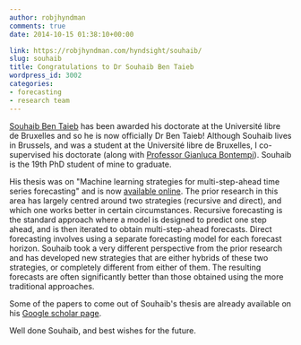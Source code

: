 ```yaml
---
author: robjhyndman
comments: true
date: 2014-10-15 01:38:10+00:00

link: https://robjhyndman.com/hyndsight/souhaib/
slug: souhaib
title: Congratulations to Dr Souhaib Ben Taieb
wordpress_id: 3002
categories:
- forecasting
- research team
---
```


[Souhaib Ben Taieb](http://souhaib-bentaieb.com/) has been awarded his doctorate at the Université libre de Bruxelles and so he is now officially Dr Ben Taieb! Although Souhaib lives in Brussels, and was a student at the Université libre de Bruxelles, I co-supervised his doctorate (along with [Professor Gianluca Bontempi](http://www.ulb.ac.be/di/map/gbonte/Welcome.html)). Souhaib is the 19th PhD student of mine to graduate.

His thesis was on "Machine learning strategies for multi-step-ahead time series forecasting" and is now [available online](http://theses.ulb.ac.be/ETD-db/collection/available/ULBetd-10072014-002434/). The prior research in this area has largely centred around two strategies (recursive and direct), and which one works better in certain circumstances. Recursive forecasting is the standard approach where a model is designed to predict one step ahead, and is then iterated to obtain multi-step-ahead forecasts. Direct forecasting involves using a separate forecasting model for each forecast horizon. Souhaib took a very different perspective from the prior research and has developed new strategies that are either hybrids of these two strategies, or completely different from either of them. The resulting forecasts are often significantly better than those obtained using the more traditional approaches.

Some of the papers to come out of Souhaib's thesis are already available on his [Google scholar page](http://scholar.google.com.au/citations?user=AYgO4oQAAAAJ&hl=en).

Well done Souhaib, and best wishes for the future.






